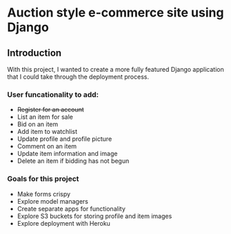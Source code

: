 # Auction style e-commerce site using Django

## Introduction
With this project, I wanted to create a more fully featured Django application that I could take through the deployment process. 

### User funcationality to add:

* ~~Register for an account~~
* List an item for sale
* Bid on an item
* Add item to watchlist
* Update profile and profile picture
* Comment on an item
* Update item information and image
* Delete an item if bidding has not begun


### Goals for this project
* Make forms crispy
* Explore model managers
* Create separate apps for functionality
* Explore S3 buckets for storing profile and item images
* Explore deployment with Heroku

